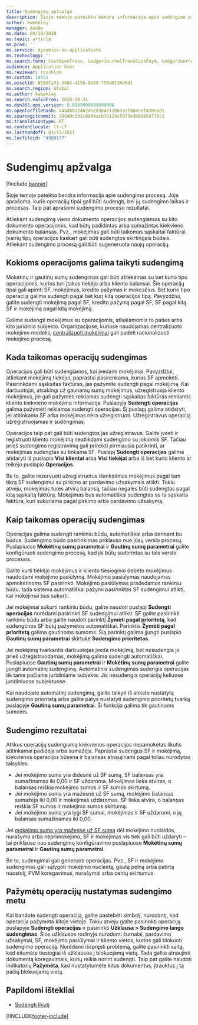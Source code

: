 ```yaml
---
title: Sudengimų apžvalga
description: Šioje temoje pateikta bendra informacija apie sudengimo procesą. Joje aprašoma, kurie operacijų tipai gali būti sudengti, bei jų sudengimo laikas ir procesas. Taip pat aprašomi sudengimo proceso rezultatai.
author: kweekley
manager: AnnBe
ms.date: 04/10/2020
ms.topic: article
ms.prod: ''
ms.service: dynamics-ax-applications
ms.technology: ''
ms.search.form: CustOpenTrans, LedgerJournalTransCustPaym, LedgerJournalTransVendPaym, VendOpenTrans
audience: Application User
ms.reviewer: roschlom
ms.custom: 14551
ms.assetid: 0968fa71-5984-415b-8689-759a0136d5d1
ms.search.region: Global
ms.author: kweekley
ms.search.validFrom: 2018-10-31
ms.dyn365.ops.version: 8.0999999999999996
ms.openlocfilehash: a4ad8a124b2de2d364e11b6a32f8845ef438e1d1
ms.sourcegitcommit: 38d40c331c8894acb7b119c5073e3088b54776c1
ms.translationtype: HT
ms.contentlocale: lt-LT
ms.lasthandoff: 01/15/2021
ms.locfileid: "4989177"
---
```

# <a name="settlement-overview"></a>Sudengimų apžvalga

[!include [banner](../includes/banner.md)]

Šioje temoje pateikta bendra informacija apie sudengimo procesą. Joje aprašoma, kurie operacijų tipai gali būti sudengti, bei jų sudengimo laikas ir procesas. Taip pat aprašomi sudengimo proceso rezultatai.

Atliekant sudengimą vieno dokumento operacijos sudengiamos su kito dokumento operacijomis, kad būtų padidintas arba sumažintas kiekvieno dokumento balansas. Pvz., mokėjimas gali būti taikomas sąskaitai faktūrai. Įvairių tipų operacijos kaskart gali būti sudengtos skirtingais būdais. Atliekant sudengimo procesą gali būti sugeneruota naujų operacijų.

## <a name="what-transactions-can-be-settled"></a>Kokioms operacijoms galima taikyti sudengimą

Mokėtinų ir gautinų sumų sudengimas gali būti atliekamas su bet kurio tipo operacijomis, kurios turi įtakos tiekėjo arba kliento balansui. Šie operacijų tipai gali apimti SF, mokėjimus, kredito pažymas ir mokesčius. Bet kurio tipo operaciją galima sudengti pagal bet kurį kitą operacijos tipą. Pavyzdžiui, galite sudengti mokėjimą pagal SF, kredito pažymą pagal SF, SF pagal kitą SF ir mokėjimą pagal kitą mokėjimą.

Galima sudengti mokėjimus su operacijomis, atliekamomis to paties arba kito juridinio subjekto. Organizacijose, kuriose naudojamas centralizuoto mokėjimo modelis, [centralizuoti mokėjimai](set-up-centralized-payments.md) gali padėti racionalizuoti mokėjimo procesą.

## <a name="when-to-settle-transactions"></a>Kada taikomas operacijų sudengimas

Operacijos gali būti sudengiamos, kai įvedami mokėjimai. Pavyzdžiui, atliekant mokėjimą tiekėjui, paprastai pasirenkama, kurias SF apmokėti. Pasirinkdami sąskaitas faktūras, jas pažymite sudengti pagal mokėjimą. Kai darbuotojai, atsakingi už gaunamų sumų mokėjimus, užregistruoja kliento mokėjimus, jie gali pažymėti reikiamas sudengti sąskaitas faktūras remiantis kliento kiekvieno mokėjimo informacija. Puslapyje **Sudengti operacijas** galima pažymėti reikiamas sudengti operacijas. Šį puslapį galima atidaryti, jei atitinkama SF arba mokėjimas nėra užregistruoti. Užregistravus operaciją užregistruojamas ir sudengimas. 

Operacijos taip pat gali būti sudengtos jas užregistravus. Galite įvesti ir registruoti kliento mokėjimą neatlikdami sudengimo su jokiomis SF. Tačiau prieš sudengimo registravimą gali prireikti pirmiausia patikrinti, ar mokėjimas sudengtas su tinkama SF. Puslapį **Sudengti operacijas** galima atidaryti iš puslapio **Visi klientai** arba **Visi tiekėjai** arba iš bet kurio kliento ar teikėjo puslapio **Operacijos**.

Be to, galite rezervuoti užregistruotus išankstinius mokėjimus pagal tam tikrą SF sudengimui su pirkimo ar pardavimo užsakymais atlikti. Tokiu atveju, mokėjimas turės atvirą balansą, tačiau negalės būti sudengtas pagal kitą sąskaitą faktūrą. Mokėjimas bus automatiškai sudengtas su ta sąskaita faktūra, kuri sukuriama pagal pirkimo arba pardavimo užsakymą.

## <a name="how-to-settle-transactions"></a>Kaip taikomas operacijų sudengimas

Operacijas galima sudengti rankiniu būdu, automatiškai arba derinant bu būdus. Sudengimo būdo pasirinkimas priklauso nuo jūsų verslo procesų. Puslapiuose **Mokėtinų sumų parametrai** ir **Gautinų sumų parametrai** galite konfigūruoti sudengimo procesą, kad jis būtų suderintas su tais verslo procesais.

Galite kurti tiekėjo mokėjimus ir kliento tiesioginio debeto mokėjimus naudodami mokėjimo pasiūlymą. Mokėjimo pasiūlymas naudojamas apmokėtinoms SF pasirinkti. Mokėjimo pasiūlymas pradedamas rankiniu būdu, tada sistema automatiškai pažymi pasirinktas SF sudengimui atlikti, kai mokėjimai bus sukurti.

Jei mokėjimai sukurti rankiniu būdu, galite naudoti puslapį **Sudengti operacijas** norėdami pasirinkti SF sudengimui atlikti. SF galite pasirinkti rankiniu būdu arba galite naudoti parinktį **Žymėti pagal prioritetą**, kad sudengtinos SF būtų pažymėtos automatiškai. Parinktis **Žymėti pagal prioritetą** galima gautinoms sumoms. Šią parinktį galima įjungti puslapio **Gautinų sumų parametrai** skirtuke **Sudengimo prioritetas**.

Jei mokėjimą tvarkantis darbuotojas įveda mokėjimą, bet nesudengia jo prieš užregistruodamas, mokėjimą galima sudengti automatiškai. Puslapiuose **Gautinų sumų parametrai** ir **Mokėtinų sumų parametrai** galite įjungti automatinį sudengimą. Automatinis sudengimas sudengia operacijas tik tame pačiame juridiniame subjekte. Jis nesudengia operacijų keliuose juridiniuose subjektuose.

Kai naudojate automatinį sudengimą, galite taikyti iš anksto nustatytą sudengimo prioritetą arba galite patys nustatyti sudengimo prioritetų tvarką puslapyje **Gautinų sumų parametrai**. Ši funkcija galima tik gautinoms sumoms.

## <a name="results-of-settlement"></a>Sudengimo rezultatai

Atlikus operacijų sudengiamą kiekvienos operacijos nepamokėtas likutis atitinkamai padidėja arba sumažėja. Paprastai sudengus SF ir mokėjimą, kiekvienos operacijos būsena ir balansas atnaujinami pagal toliau nurodytas taisykles.

- Jei mokėjimo suma yra didesnė už SF sumą, SF balansas yra sumažinamas iki 0,00 ir SF uždaroma. Mokėjimas lieka atviras, o balansas reiškia mokėjimo sumos ir SF sumos skirtumą.
- Jei mokėjimo suma yra mažesnė už SF sumą, mokėjimo balansas sumažėja iki 0,00 ir mokėjimas uždaromas. SF lieka atvira, o balansas reiškia SF sumos ir mokėjimo sumos skirtumą.
- Jei mokėjimo suma yra lygi SF sumai, mokėjimas ir SF uždaromi, o jų balansas sumažinamas iki 0,00.

Jei [mokėjimo suma yra mažesnė už SF sumą](../accounts-payable/vendor-payments-partial-amount.md) dėl mokėjimo nuolaidos, nurašymo arba neprimokėjimo, SF ir mokėjimas vis tiek gali būti uždaryti – tai priklauso nuo sudengimų konfigūravimo puslapiuose **Mokėtinų sumų parametrai** ir **Gautinų sumų parametrai**.

Be to, sudengimai gali generuoti operacijas. Pvz., SF ir mokėjimo sudengimas gali sąlygoti mokėjimo nuolaidą, gautą pelną arba patirtą nuostolį, PVM koregavimus, nurašymai arba centų skirtumus.

## <a name="identifying-marked-transactions-during-settlement"></a>Pažymėtų operacijų nustatymas sudengimo metu

Kai bandote sudengti operaciją, galite pastebėti simbolį, nurodantį, kad operacija pažymėta kitoje vietoje. Tokiu atveju galite pasirinkti operaciją puslapyje **Sudengti operacijas** ir pasirinkti **Užklausa \> Sudengimo lango sudengimas**. Šios užklausos rodinyje nurodomi žurnalai, pardavimo užsakymai, SF, mokėjimo pasiūlymai ir kliento vietos, kurios gali blokuoti sudengimo operaciją. Norėdami išspręsti problemą, galite pasirinkti saitą, kad eitumėte tiesiogiai iš užklausos į blokuojamą vietą. Tada galite atnaujinti dokumentą koregavimais, kurių reikia norint sudengti. Taip pat galite naudoti indikatorių **Pažymėta**, kad nustatytumėte kitus dokumentus, įtrauktus į tą pačią blokuojamą vietą.

## <a name="additional-resources"></a>Papildomi ištekliai

- [Sudengti likutį](settle-remainder.md)


[!INCLUDE[footer-include](../../includes/footer-banner.md)]